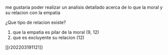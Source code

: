 me gustaria poder realizar un analisis detallado acerca de lo que la moral y su relacion con la empatia

¿Que tipo de relacion existe?

1) que la empatia es pilar de la moral (9, 12)
3)  que es excluyente su relacion  (12)

[[r202203191121]]